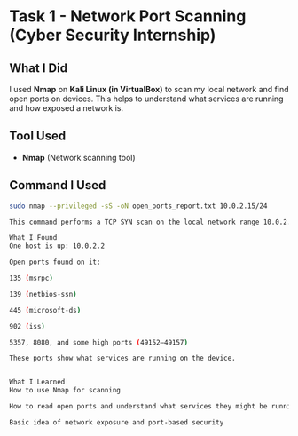 # Task 1 - Network Port Scanning (Cyber Security Internship)

## What I Did

I used **Nmap** on **Kali Linux (in VirtualBox)** to scan my local network and find open ports on devices. This helps to understand what services are running and how exposed a network is.

## Tool Used

- **Nmap** (Network scanning tool)

## Command I Used

```bash
sudo nmap --privileged -sS -oN open_ports_report.txt 10.0.2.15/24

This command performs a TCP SYN scan on the local network range 10.0.2.15/24 and saves the result in a file.

What I Found
One host is up: 10.0.2.2

Open ports found on it:

135 (msrpc)

139 (netbios-ssn)

445 (microsoft-ds)

902 (iss)

5357, 8080, and some high ports (49152–49157)

These ports show what services are running on the device.


What I Learned
How to use Nmap for scanning

How to read open ports and understand what services they might be running

Basic idea of network exposure and port-based security
